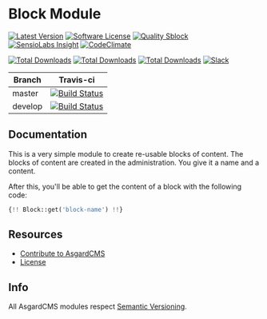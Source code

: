 # Block Module

[![Latest Version](https://img.shields.io/github/release/asgardcms/block.svg?style=flat-square)](https://github.com/asgardcms/block/releases)
[![Software License](https://img.shields.io/badge/license-MIT-brightgreen.svg?style=flat-square)](LICENSE.md)
[![Quality Sblock](https://img.shields.io/scrutinizer/g/asgardcms/block.svg?style=flat-square)](https://scrutinizer-ci.com/g/asgardcms/block)
[![SensioLabs Insight](https://img.shields.io/sensiolabs/i/650c6d28-e888-4bbc-a57b-cf684d3fe7bf.svg)](https://insight.sensiolabs.com/projects/650c6d28-e888-4bbc-a57b-cf684d3fe7bf)
[![CodeClimate](https://img.shields.io/codeclimate/github/AsgardCms/Block.svg)](https://codeclimate.com/github/AsgardCms/Block)

[![Total Downloads](https://img.shields.io/packagist/dd/asgardcms/block.svg?style=flat-square)](https://packagist.org/packages/asgardcms/block)
[![Total Downloads](https://img.shields.io/packagist/dm/asgardcms/block.svg?style=flat-square)](https://packagist.org/packages/asgardcms/block)
[![Total Downloads](https://img.shields.io/packagist/dt/asgardcms/block.svg?style=flat-square)](https://packagist.org/packages/asgardcms/block)
[![Slack](http://slack.asgardcms.com/badge.svg)](http://slack.asgardcms.com/)


| Branch | Travis-ci |
| ---------------- | --------------- |
| master  | [![Build Status](https://travis-ci.org/AsgardCms/Block.svg?branch=master)](https://travis-ci.org/AsgardCms/Block)  |
| develop  | [![Build Status](https://travis-ci.org/AsgardCms/Block.svg?branch=develop)](https://travis-ci.org/AsgardCms/Block)   |

## Documentation

This is a very simple module to create re-usable blocks of content. The blocks of content are created in the administration. You give it a name and a content.

After this, you'll be able to get the content of a block with the following code:

``` php
{!! Block::get('block-name') !!}
```

## Resources

- [Contribute to AsgardCMS](https://asgardcms.com/en/docs/getting-started/contributing)
- [License](LICENSE.md)


## Info

All AsgardCMS modules respect [Semantic Versioning](http://semver.org/).
